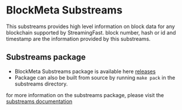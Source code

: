 # BlockMeta Substreams 
This substreams provides high level information on block data for any blockchain supported by StreamingFast.
block number, hash or id and timestamp are the information provided by this substreams.

## Substreams package
- BlockMeta Substreams package is available here [releases](https://github.com/streamingfast/blockmeta-service/releases/) 
- Package can also be built from source by running `make pack` in the substreams directory.

for more information on the substreams package, please visit the [substreams documentation](https://substreams.streamingfast.io/documentation/develop/)
